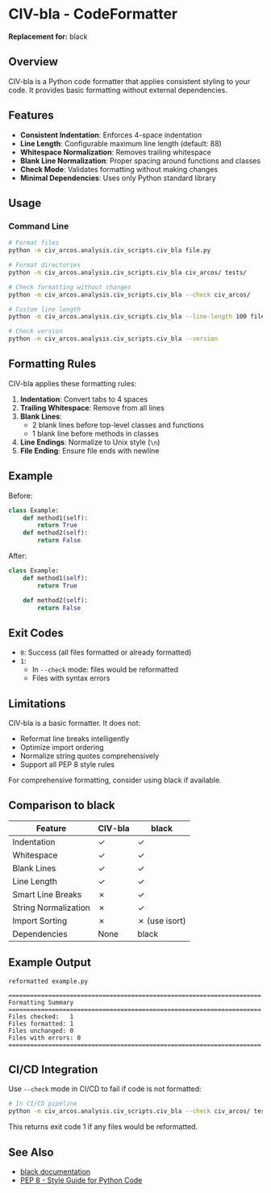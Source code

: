# CIV-bla - CodeFormatter

**Replacement for:** black

## Overview

CIV-bla is a Python code formatter that applies consistent styling to your code. It provides basic formatting without external dependencies.

## Features

- **Consistent Indentation**: Enforces 4-space indentation
- **Line Length**: Configurable maximum line length (default: 88)
- **Whitespace Normalization**: Removes trailing whitespace
- **Blank Line Normalization**: Proper spacing around functions and classes
- **Check Mode**: Validates formatting without making changes
- **Minimal Dependencies**: Uses only Python standard library

## Usage

### Command Line

```bash
# Format files
python -m civ_arcos.analysis.civ_scripts.civ_bla file.py

# Format directories
python -m civ_arcos.analysis.civ_scripts.civ_bla civ_arcos/ tests/

# Check formatting without changes
python -m civ_arcos.analysis.civ_scripts.civ_bla --check civ_arcos/

# Custom line length
python -m civ_arcos.analysis.civ_scripts.civ_bla --line-length 100 file.py

# Check version
python -m civ_arcos.analysis.civ_scripts.civ_bla --version
```

## Formatting Rules

CIV-bla applies these formatting rules:

1. **Indentation**: Convert tabs to 4 spaces
2. **Trailing Whitespace**: Remove from all lines
3. **Blank Lines**: 
   - 2 blank lines before top-level classes and functions
   - 1 blank line before methods in classes
4. **Line Endings**: Normalize to Unix style (`\n`)
5. **File Ending**: Ensure file ends with newline

## Example

Before:
```python
class Example:
	def method1(self):
		return True  
	def method2(self):
		return False
```

After:
```python
class Example:
    def method1(self):
        return True

    def method2(self):
        return False
```

## Exit Codes

- `0`: Success (all files formatted or already formatted)
- `1`: 
  - In `--check` mode: files would be reformatted
  - Files with syntax errors

## Limitations

CIV-bla is a basic formatter. It does not:
- Reformat line breaks intelligently
- Optimize import ordering
- Normalize string quotes comprehensively
- Support all PEP 8 style rules

For comprehensive formatting, consider using black if available.

## Comparison to black

| Feature | CIV-bla | black |
|---------|---------|-------|
| Indentation | ✓ | ✓ |
| Whitespace | ✓ | ✓ |
| Blank Lines | ✓ | ✓ |
| Line Length | ✓ | ✓ |
| Smart Line Breaks | ✗ | ✓ |
| String Normalization | ✗ | ✓ |
| Import Sorting | ✗ | ✗ (use isort) |
| Dependencies | None | black |

## Example Output

```
reformatted example.py

======================================================================
Formatting Summary
======================================================================
Files checked:   1
Files formatted: 1
Files unchanged: 0
Files with errors: 0
======================================================================
```

## CI/CD Integration

Use `--check` mode in CI/CD to fail if code is not formatted:

```bash
# In CI/CD pipeline
python -m civ_arcos.analysis.civ_scripts.civ_bla --check civ_arcos/ tests/
```

This returns exit code 1 if any files would be reformatted.

## See Also

- [black documentation](https://black.readthedocs.io/)
- [PEP 8 - Style Guide for Python Code](https://www.python.org/dev/peps/pep-0008/)
